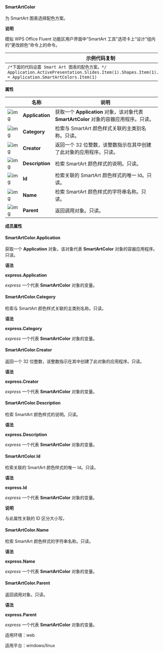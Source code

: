 #### **SmartArtColor**



为 SmartArt 图表选择配色方案。

**说明**

模拟 WPS Office Fluent 功能区用户界面中“SmartArt 工具”选项卡上“设计”组内的“更改颜色”命令上的命令。

| 示例代码复制                                                 |
| ------------------------------------------------------------ |
| `/*下面的代码设置 Smart Art 图表的配色方案。*/ Application.ActivePresentation.Slides.Item(1).Shapes.Item(1).SmartArt.Color = Application.SmartArtColors.Item(1)` |

**属性**

|                                                              | 名称            | 说明                                                         |
| ------------------------------------------------------------ | --------------- | ------------------------------------------------------------ |
| ![img](https://qn.cache.wpscdn.cn/encs/doc/office_v19/gif/properties.gif) | **Application** | 获取一个 **Application** 对象，该对象代表 **SmartArtColor** 对象的容器应用程序。只读。 |
| ![img](https://qn.cache.wpscdn.cn/encs/doc/office_v19/gif/properties.gif) | **Category**    | 检索与 SmartArt 颜色样式关联的主类别名称。只读。             |
| ![img](https://qn.cache.wpscdn.cn/encs/doc/office_v19/gif/properties.gif) | **Creator**     | 返回一个 32 位整数，该整数指示在其中创建了此对象的应用程序。只读。 |
| ![img](https://qn.cache.wpscdn.cn/encs/doc/office_v19/gif/properties.gif) | **Description** | 检索 SmartArt 颜色样式的说明。只读。                         |
| ![img](https://qn.cache.wpscdn.cn/encs/doc/office_v19/gif/properties.gif) | **Id**          | 检索关联的 SmartArt 颜色样式的唯一 Id。只读。                |
| ![img](https://qn.cache.wpscdn.cn/encs/doc/office_v19/gif/properties.gif) | **Name**        | 检索 SmartArt 颜色样式的字符串名称。只读。                   |
| ![img](https://qn.cache.wpscdn.cn/encs/doc/office_v19/gif/properties.gif) | **Parent**      | 返回调用对象。只读。                                         |

**成员属性**

#### **SmartArtColor.Application**

获取一个 **Application** 对象，该对象代表 **SmartArtColor** 对象的容器应用程序。只读。

**语法**

**express.Application**

*express*   一个代表 **SmartArtColor** 对象的变量。

#### **SmartArtColor.Category**

检索与 SmartArt 颜色样式关联的主类别名称。只读。

**语法**

**express.Category**

*express*   一个代表 **SmartArtColor** 对象的变量。

#### **SmartArtColor.Creator**

返回一个 32 位整数，该整数指示在其中创建了此对象的应用程序。只读。

**语法**

**express.Creator**

*express*   一个代表 **SmartArtColor** 对象的变量。

#### **SmartArtColor.Description**

检索 SmartArt 颜色样式的说明。只读。

**语法**

**express.Description**

*express*   一个代表 **SmartArtColor** 对象的变量。

#### **SmartArtColor.Id**

检索关联的 SmartArt 颜色样式的唯一 Id。只读。

**语法**

**express.Id**

*express*   一个代表 **SmartArtColor** 对象的变量。

**说明**

与此属性关联的 ID 区分大小写。

#### **SmartArtColor.Name**

检索 SmartArt 颜色样式的字符串名称。只读。

**语法**

**express.Name**

*express*   一个代表 **SmartArtColor** 对象的变量。

#### **SmartArtColor.Parent**

返回调用对象。只读。

**语法**

**express.Parent**

*express*   一个代表 **SmartArtColor** 对象的变量。

适用环境：web

适用平台：windows/linux